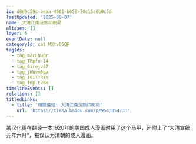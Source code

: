 ```yaml
---
id: d8d9d59c-beaa-4661-b658-70c15a0b0c5d
lastUpdated: '2025-06-07'
name: 大清江南浣熊印刷局
aliases: []
layer: 6
eventDate: null
categoryId: cat_MXtv05QF
tagIds:
  - tag_m2cLNuOr
  - tag_TRpfu-I4
  - tag_6irejv37
  - tag_jKWvm6pa
  - tag_I0IT7RYe
  - tag_fRp-FvBe
timelineEvents: []
relations: []
titledLinks:
  - title: '相關連結: 大清江南浣熊印刷局'
    url: 'https://tieba.baidu.com/p/9543054733'
---
```

某汉化组在翻译一本1920年的美国成人漫画时用了这个马甲，还附上了“大清宣统元年六月“，被误认为清朝的成人漫画。
